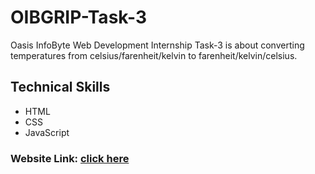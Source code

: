 # OIBGRIP-Task-3
Oasis InfoByte Web Development Internship Task-3 is about converting temperatures from celsius/farenheit/kelvin to farenheit/kelvin/celsius.
## Technical Skills
- HTML
- CSS
- JavaScript
### Website Link: [click here](https://tejaswini-rudra.github.io/OIBGRIP-Task-3/)
